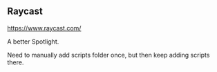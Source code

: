## Raycast
https://www.raycast.com/

A better Spotlight.

Need to manually add scripts folder once, but then keep adding scripts there.